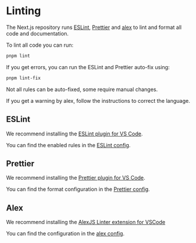 # Linting

The Next.js repository runs [ESLint](https://eslint.org), [Prettier](https://prettier.io) and [alex](https://alexjs.com) to lint and format all code and documentation.

To lint all code you can run:

```sh
pnpm lint
```

If you get errors, you can run the ESLint and Prettier auto-fix using:

```sh
pnpm lint-fix
```

Not all rules can be auto-fixed, some require manual changes.

If you get a warning by alex, follow the instructions to correct the language.

## ESLint

We recommend installing the [ESLint plugin for VS Code](https://marketplace.visualstudio.com/items?itemName=dbaeumer.vscode-eslint).

You can find the enabled rules in the [ESLint config](../../.eslintrc.json).

## Prettier

We recommend installing the [Prettier plugin for VS Code](https://marketplace.visualstudio.com/items?itemName=esbenp.prettier-vscode).

You can find the format configuration in the [Prettier config](../../.prettierrc.json).

## Alex

We recommend installing the [AlexJS Linter extension for VSCode](https://marketplace.visualstudio.com/items?itemName=TLahmann.alex-linter)

You can find the configuration in the [alex config](../../.alexrc).
